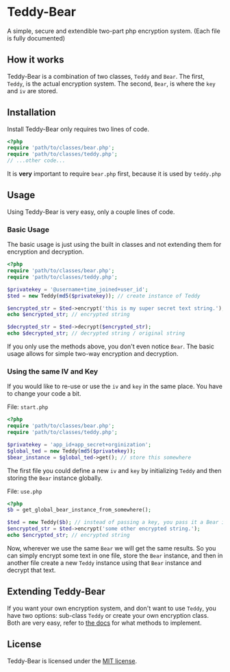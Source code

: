 # Teddy-Bear
A simple, secure and extendible two-part php encryption system. (Each file is fully documented)

## How it works
Teddy-Bear is a combination of two classes, `Teddy` and `Bear`. The first, `Teddy`, is the actual encryption system. The second, `Bear`, is where the `key` and `iv` are stored.

## Installation
Install Teddy-Bear only requires two lines of code.
```php
<?php
require 'path/to/classes/bear.php';
require 'path/to/classes/teddy.php';
// ...other code...
```
It is **very** important to require `bear.php` first, because it is used by `teddy.php`

## Usage
Using Teddy-Bear is very easy, only a couple lines of code.

### Basic Usage
The basic usage is just using the built in classes and not extending them for encryption and decryption.
```php
<?php
require 'path/to/classes/bear.php';
require 'path/to/classes/teddy.php';

$privatekey = '@username+time_joined+user_id';
$ted = new Teddy(md5($privatekey)); // create instance of Teddy

$encrypted_str = $ted->encrypt('this is my super secret text string.');
echo $encrypted_str; // encrypted string

$decrypted_str = $ted->decrypt($encrypted_str);
echo $decrypted_str; // decrypted string / original string
```
If you only use the methods above, you don't even notice `Bear`. The basic usage allows for simple two-way encryption and decryption.

### Using the same IV and Key
If you would like to re-use or use the `iv` and `key` in the same place. You have to change your code a bit.

File: `start.php`
```php
<?php
require 'path/to/classes/bear.php';
require 'path/to/classes/teddy.php';

$privatekey = 'app_id+app_secret+orginization';
$global_ted = new Teddy(md5($privatekey));
$bear_instance = $global_ted->get(); // store this somewhere
```
The first file you could define a new `iv` and `key` by initializing `Teddy` and then storing the `Bear` instance globally.

File: `use.php`
```php
<?php
$b = get_global_bear_instance_from_somewhere();

$ted = new Teddy($b); // instead of passing a key, you pass it a Bear instance containing the IV and KEY.
$encrypted_str = $ted->encrypt('some other encrypted string.');
echo $encrypted_str; // encrypted string
```
Now, wherever we use the same `Bear` we will get the same results. So you can simply encrypt some text in one file, store the `Bear` instance, and then in another file create a new `Teddy` instance using that `Bear` instance and decrypt that text.

## Extending Teddy-Bear
If you want your own encryption system, and don't want to use `Teddy`, you have two options: sub-class `Teddy` or create your own encryption class. Both are very easy, refer to [the docs](https://github.com/j99/teddy-bear/blob/master/api.md) for what methods to implement.

## License
Teddy-Bear is licensed under the [MIT license](https://github.com/j99/teddy-bear/blob/master/LICENSE).
